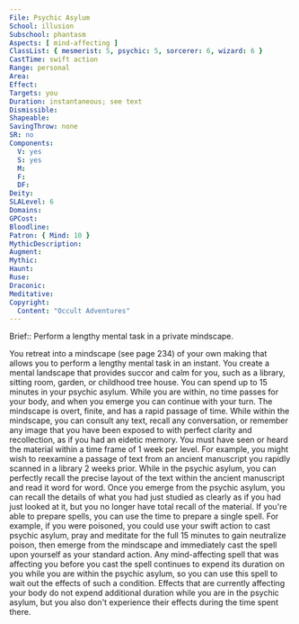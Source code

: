 ```yaml
---
File: Psychic Asylum
School: illusion
Subschool: phantasm
Aspects: [ mind-affecting ]
ClassList: { mesmerist: 5, psychic: 5, sorcerer: 6, wizard: 6 }
CastTime: swift action
Range: personal
Area: 
Effect: 
Targets: you
Duration: instantaneous; see text
Dismissible: 
Shapeable: 
SavingThrow: none
SR: no
Components:
  V: yes
  S: yes
  M: 
  F: 
  DF: 
Deity: 
SLALevel: 6
Domains: 
GPCost: 
Bloodline: 
Patron: { Mind: 10 }
MythicDescription: 
Augment: 
Mythic: 
Haunt: 
Ruse: 
Draconic: 
Meditative: 
Copyright:
  Content: "Occult Adventures"
---
```

Brief:: Perform a lengthy mental task in a private mindscape.

You retreat into a mindscape (see page 234) of your own making that allows you to perform a lengthy mental task in an instant. You create a mental landscape that provides succor and calm for you, such as a library, sitting room, garden, or childhood tree house. You can spend up to 15 minutes in your psychic asylum. While you are within, no time passes for your body, and when you emerge you can continue with your turn. The mindscape is overt, finite, and has a rapid passage of time.  While within the mindscape, you can consult any text, recall any conversation, or remember any image that you have been exposed to with perfect clarity and recollection, as if you had an eidetic memory. You must have seen or heard the material within a time frame of 1 week per level. For example, you might wish to reexamine a passage of text from an ancient manuscript you rapidly scanned in a library 2 weeks prior. While in the psychic asylum, you can perfectly recall the precise layout of the text  within the ancient manuscript and read it word for word. Once you emerge from the psychic asylum, you can recall the details of what you had just studied as clearly as if you had just looked at it, but you no longer have total recall of the material.  If you're able to prepare spells, you can use the time to prepare a single spell. For example, if you were poisoned, you could use your swift action to cast psychic asylum, pray and meditate for the full 15 minutes to gain neutralize poison, then emerge from the mindscape and immediately cast the spell upon yourself as your standard action.  Any mind-affecting spell that was affecting you before you cast the spell continues to expend its duration on you while you are within the psychic asylum, so you can use this spell to wait out the effects of such a condition. Effects that are currently affecting your body do not expend additional duration while you are in the psychic asylum, but you also don't experience their effects during the time spent there.
